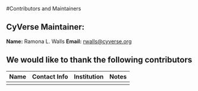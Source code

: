 #Contributors and Maintainers

## CyVerse Maintainer: 

**Name:** Ramona L. Walls
**Email:** rwalls@cyverse.org

## We would like to thank the following contributors

|Name|Contact Info|Institution|Notes|
|----|------------|-----------|-----|
|||||

